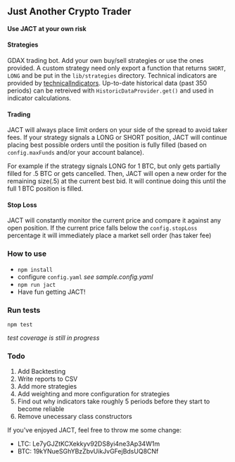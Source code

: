 ## Just Another Crypto Trader
__Use JACT at your own risk__

#### Strategies
GDAX trading bot. Add your own buy/sell strategies or use the ones provided. A custom strategy need only export a function that returns `SHORT`, `LONG` and be put in the `lib/strategies` directory. Technical indicators are provided by [technicalIndicators](https://github.com/anandanand84/technicalindicators). Up-to-date historical data (past 350 periods) can be retreived with `HistoricDataProvider.get()` and used in indicator calculations.

#### Trading
JACT will always place limit orders on your side of the spread to avoid taker fees. If your strategy signals a LONG or SHORT position, JACT will continue placing best possible orders until the position is fully filled (based on `config.maxFunds` and/or your account balance).

For example if the strategy signals LONG for 1 BTC, but only gets partially filled for .5 BTC or gets cancelled. Then, JACT will open a new order for the remaining size(.5) at the current best bid. It will continue doing this until the full 1 BTC position is filled.

#### Stop Loss
JACT will constantly monitor the current price and compare it against any open position. If the current price falls below the `config.stopLoss` percentage it will immediately place a market sell order (has taker fee)

### How to use
- `npm install`
- configure `config.yaml` _*see sample.config.yaml*_
- `npm run jact`
- Have fun getting JACT!

### Run tests
`npm test`

_*test coverage is still in progress*_
### Todo
1. Add Backtesting
2. Write reports to CSV
3. Add more strategies
4. Add weighting and more configuration for strategies
5. Find out why indicators take roughly 5 periods before they start to become reliable
6. Remove unecessary class constructors

If you've enjoyed JACT, feel free to throw me some change:
- LTC: Le7yGJZtKCXekkyv92DS8yi4ne3Ap34W1m
- BTC: 19kYNueSGhYBzZbvUikJvGFejBdsUQ8CNf
